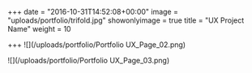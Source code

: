 +++
date = "2016-10-31T14:52:08+00:00"
image = "uploads/portfolio/trifold.jpg"
showonlyimage = true
title = "UX Project Name"
weight = 10

+++
![](/uploads/portfolio/Portfolio UX_Page_02.png)

![](/uploads/portfolio/Portfolio UX_Page_03.png)